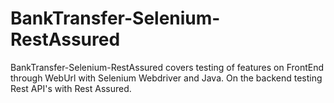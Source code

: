 # BankTransfer-Selenium-RestAssured
BankTransfer-Selenium-RestAssured covers testing of features on FrontEnd through WebUrl with Selenium Webdriver and Java. On the backend testing Rest API's with Rest Assured. 
